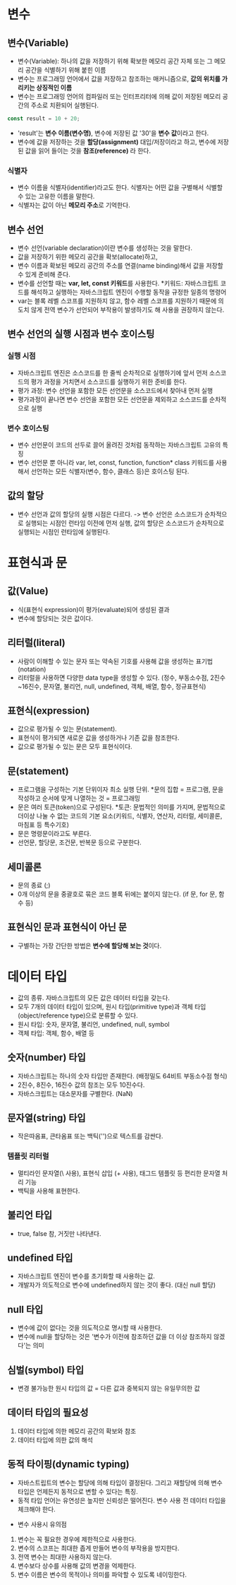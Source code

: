 # 변수
## 변수(Variable) 
- 변수(Variable): 하나의 값을 저장하기 위해 확보한 메모리 공간 자체 또는 그 메모리 공간을 식별하기 위해 붙힌 이름
- 변수는 프로그래밍 언어에서 값을 저장하고 참조하는 매커니즘으로, **값의 위치를 가리키는 상징적인 이름**
- 변수는 프로그래밍 언어의 컴파일러 또는 인터프리터에 의해 값이 저장된 메모리 공간의 주소로 치환되어 실행된다. 

```javascript
const result = 10 + 20;
```
- 'result'는 **변수 이름(변수명)**, 변수에 저장된 값 '30'을 **변수 값**이라고 한다.
- 변수에 값을 저장하는 것을 **할당(assignment)** 대입/저장이라고 하고, 변수에 저장된 값을 읽어 들이는 것을 **참조(reference)** 라 한다.

### 식별자
- 변수 이름을 식별자(identifier)라고도 한다. 식별자는 어떤 값을 구별해서 식별할 수 있는 고유한 이름을 말한다.
- 식별자는 값이 아닌 **메모리 주소**로 기억한다.

## 변수 선언
- 변수 선언(variable declaration)이란 변수를 생성하는 것을 말한다. 
- 값을 저장하기 위한 메모리 공간을 확보(allocate)하고,
- 변수 이름과 확보된 메모리 공간의 주소를 연결(name binding)해서 값을 저장할 수 있게 준비해 준다. 
- 변수를 선언할 때는 **var, let, const 키워드**를 사용한다. *키워드: 자바스크립트 코드를 해석하고 실행하는 자바스크립트 엔진이 수행할 동작을 규정한 일종의 명령어
- var는 블록 레벨 스코프를 지원하지 않고, 함수 레벨 스코프를 지원하기 때문에 의도치 않게 전역 변수가 선언되어 부작용이 발생하기도 해 사용을 권장하지 않는다.

## 변수 선언의 실행 시점과 변수 호이스팅
### 실행 시점
- 자바스크립트 엔진은 소스코드를 한 줄씩 순차적으로 실행하기에 앞서 먼저 소스코드의 평가 과정을 거치면서 소스코드를 실행하기 위한 준비를 한다.
- 평가 과정: 변수 선언을 포함한 모든 선언문을 소스코드에서 찾아내 먼저 실행
- 평가과정이 끝나면 변수 선언을 포함한 모든 선언문을 제외하고 소스코드를 순차적으로 실행 
### 변수 호이스팅
- 변수 선언문이 코드의 선두로 끌어 올려진 것처럼 동작하는 자바스크립트 고유의 특징
- 변수 선언문 뿐 아니라 var, let, const, function, function* class 키워드를 사용해서 선언하는 모든 식별자(변수, 함수, 클래스 등)은 호이스팅 된다. 

## 값의 할당
- 변수 선언과 값의 할당의 실행 시점은 다르다. 
-> 변수 선언은 소스코드가 순차적으로 실행되는 시점인 런타임 이전에 먼저 실행, 값의 할당은 소스코드가 순차적으로 실행되는 시점인 런타임에 실행된다.

# 표현식과 문
## 값(Value)
- 식(표현식 expression)이 평가(evaluate)되어 생성된 결과
- 변수에 할당되는 것은 값이다.

## 리터럴(literal)
- 사람이 이해할 수 있는 문자 또는 약속된 기호를 사용해 값을 생성하는 표기법(notation)
- 리터럴을 사용하면 다양한 data type을 생성할 수 있다. (정수, 부동소수점, 2진수~16진수, 문자열, 불리언, null, undefined, 객체, 배열, 함수, 정규표현식)

## 표현식(expression)
- 값으로 평가될 수 있는 문(statement). 
- 표현식이 평가되면 새로운 값을 생성하거나 기존 값을 참조한다.
- 값으로 평가될 수 있는 문은 모두 표현식이다.

## 문(statement)
- 프로그램을 구성하는 기본 단위이자 최소 실행 단위. *문의 집합 = 프로그램, 문을 작성하고 순서에 맞게 나열하는 것 = 프로그래밍
- 문은 여러 토큰(token)으로 구성된다. *토큰: 문법적인 의미를 가지며, 문법적으로 더이상 나눌 수 없는 코드의 기본 요소(키워드, 식별자, 연산자, 리터럴, 세미콜론, 마침표 등 특수기호)
- 문은 명령문이라고도 부른다.
- 선언문, 할당문, 조건문, 반복문 등으로 구분한다.

## 세미콜론
- 문의 종료 (;)
- 0개 이상의 문을 중괄호로 묶은 코드 블록 뒤에는 붙이지 않는다. (if 문, for 문, 함수 등)

## 표현식인 문과 표현식이 아닌 문
- 구별하는 가장 간단한 방법은 **변수에 할당해 보는 것**이다.

# 데이터 타입
- 값의 종류. 자바스크립트의 모든 값은 데이터 타입을 갖는다. 
- 모두 7개의 데이터 타입이 있으며, 원시 타입(primitive type)과 객체 타입(object/reference type)으로 분류할 수 있다.
- 원시 타입: 숫자, 문자열, 불리언, undefined, null, symbol
- 객체 타입: 객체, 함수, 배열 등

## 숫자(number) 타입
- 자바스크립트는 하나의 숫자 타입만 존재한다. (배정밀도 64비트 부동소수점 형식)
- 2진수, 8진수, 16진수 값의 참조는 모두 10진수다.
- 자바스크립트는 대소문자를 구별한다. (NaN)

## 문자열(string) 타입
- 작은따옴표, 큰타옴표 또는 백틱('')으로 텍스트를 감싼다.
### 템플릿 리터럴
- 멀티라인 문자열(\ 사용), 표현식 삽입 (+ 사용), 태그드 템플릿 등 편리한 문자열 처리 기능
- 백틱을 사용해 표현한다. 

## 불리언 타입 
- true, false 참, 거짓만 나타낸다. 

## undefined 타입
- 자바스크립트 엔진이 변수를 초기화할 때 사용하는 값. 
- 개발자가 의도적으로 변수에 undefined하지 않는 것이 좋다. (대신 null 할당)

## null 타입
- 변수에 값이 없다는 것을 의도적으로 명시할 때 사용한다.
- 변수에 null을 할당하는 것은 '변수가 이전에 참조하던 값을 더 이상 참조하지 않겠다'는 의미

## 심벌(symbol) 타입
- 변경 불가능한 원시 타입의 값 = 다른 값과 중복되지 않는 유일무의한 값

## 데이터 타입의 필요성
1. 데이터 타입에 의한 메모리 공간의 확보와 참조 
2. 데이터 타입에 의한 값의 해석

## 동적 타이핑(dynamic typing)
- 자바스트립트의 변수는 할당에 의해 타입이 결정된다. 그리고 재할당에 의해 변수 타입은 언제든지 동적으로 변할 수 있다는 특징.
- 동적 타입 언어는 유연성은 높지만 신뢰성은 떨어진다. 변수 사용 전 데이터 타입을 체크해야 한다.
* 변수 사용시 유의점
1. 변수는 꼭 필요한 경우에 제한적으로 사용한다.
2. 변수의 스코프는 최대한 좁게 만들어 변수의 부작용을 방지한다.
3. 전역 변수는 최대한 사용하지 않는다.
4. 변수보다 상수를 사용해 값의 변경을 억제한다.
5. 변수 이름은 변수의 목적이나 의미를 파악할 수 있도록 네이밍한다.
